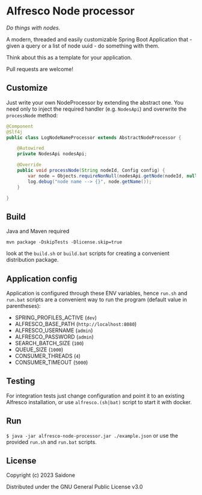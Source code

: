 # Alfresco Node processor
_Do things with nodes._

A modern, threaded and easily customizable Spring Boot Application that - given a query or a list of node uuid - do something with them.

Think about this as a template for your application.

Pull requests are welcome!
## Customize
Just write your own NodeProcessor by extending the abstract one. You need only to inject the required handler (e.g. `NodesApi`) and overwrite the `processNode` method:
```java
@Component
@Slf4j
public class LogNodeNameProcessor extends AbstractNodeProcessor {

    @Autowired
    private NodesApi nodesApi;

    @Override
    public void processNode(String nodeId, Config config) {
        var node = Objects.requireNonNull(nodesApi.getNode(nodeId, null, null, null).getBody()).getEntry();
        log.debug("node name --> {}", node.getName());
    }

}
```
## Build
Java and Maven required

`mvn package -DskipTests -Dlicense.skip=true`

look at the `build.sh` or `build.bat` scripts for creating a convenient distribution package.
## Application config
Application is configured through these ENV variables, hence `run.sh` and `run.bat` scripts are a convenient way to run the program (default value in parentheses):
- SPRING_PROFILES_ACTIVE (`dev`)
- ALFRESCO_BASE_PATH (`http://localhost:8080`)
- ALFRESCO_USERNAME (`admin`)
- ALFRESCO_PASSWORD (`admin`)
- SEARCH_BATCH_SIZE (`100`)
- QUEUE_SIZE (`1000`)
- CONSUMER_THREADS (`4`)
- CONSUMER_TIMEOUT (`5000`)
## Testing
For integration tests just change configuration and point it to an existing Alfresco installation, or use `alfresco.(sh|bat)` script to start it with docker.
## Run
`$ java -jar alfresco-node-processor.jar ./example.json` or use the provided `run.sh` and `run.bat` scripts.
## License
Copyright (c) 2023 Saidone

Distributed under the GNU General Public License v3.0
